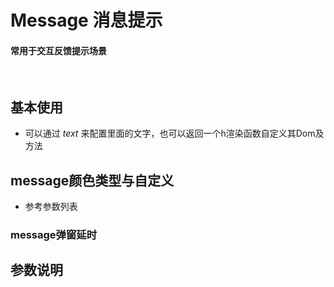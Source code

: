 <script setup>
import demo1 from './demo1.vue'
import demo3 from './demo3.vue'
import demo4 from './demo4.vue'
import Attributes from './Attributes.vue'
import PreView from '@/components/PreView.vue'
</script>

# Message 消息提示

#### 常用于交互反馈提示场景

<br/>

## 基本使用


* 可以通过 _text_ 来配置里面的文字，也可以返回一个h渲染函数自定义其Dom及方法

<div class="componetnsBox">
  <demo1/>
</div>

<PreView compath="message" demopath="demo1"></PreView>

## message颜色类型与自定义

* 参考参数列表

<demo3/>

<PreView compath="message" demopath="demo3"></PreView>

### message弹窗延时

<demo4/>

<PreView compath="message" demopath="demo4"></PreView>

## 参数说明

<Attributes/>

<br>
